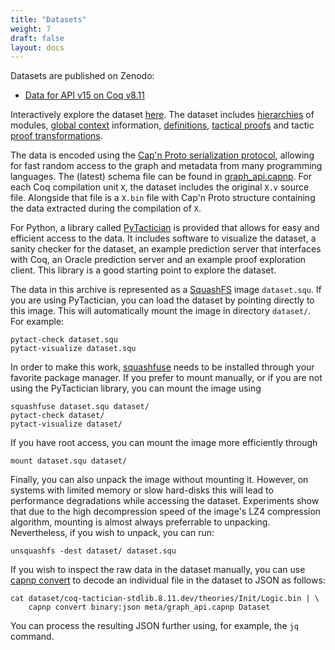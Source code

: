```yaml
---
title: "Datasets"
weight: 7
draft: false
layout: docs
---
```


Datasets are published on Zenodo:

- [Data for API v15 on Coq v8.11](https://zenodo.org/records/10028721)

Interactively explore
  the dataset [here](http://grid01.ciirc.cvut.cz:8080/). The dataset includes [hierarchies](http://grid01.ciirc.cvut.cz:8080/coq-tactician-stdlib.8.11.dev/theories/Init) of modules, [global context](http://grid01.ciirc.cvut.cz:8080/coq-tactician-stdlib.8.11.dev/theories/Init/Logic/context) information, [definitions](http://grid01.ciirc.cvut.cz:8080/coq-tactician-stdlib.8.11.dev/theories/Init/Logic/definition/36), [tactical proofs](http://grid01.ciirc.cvut.cz:8080/coq-tactician-stdlib.8.11.dev/theories/Init/Logic/definition/36/proof) and tactic [proof transformations](http://grid01.ciirc.cvut.cz:8080/coq-tactician-stdlib.8.11.dev/theories/Init/Logic/definition/36/proof/step/4/outcome/0).

The data is encoded using the [Cap'n Proto serialization protocol][4], allowing
for fast random access to the graph and metadata from many programming
languages. The (latest) schema file can be found in
[graph_api.capnp](https://github.com/coq-tactician/coq-tactician-api/blob/coq8.11/graph_api.capnp).
For each Coq compilation unit `X`, the dataset includes the original `X.v` source file.
Alongside that file is a `X.bin` file with Cap'n Proto structure containing the
data extracted during the compilation of `X`.

[4]: https://capnproto.org

For Python, a library called [PyTactician][5] is provided that allows for easy
and efficient access to the data. It includes software to visualize the dataset,
a sanity checker for the dataset, an example prediction server that interfaces
with Coq, an Oracle prediction server and an example proof exploration client.
This library is a good starting point to explore the dataset.

[5]: ../pytactician

The data in this archive is represented as a [SquashFS][6] image `dataset.squ`.
If you are using PyTactician, you can load the dataset by pointing
directly to this image. This will automatically mount the image in directory
`dataset/`. For example:

    pytact-check dataset.squ
    pytact-visualize dataset.squ

In order to make this work, [squashfuse][7] needs to be installed through your
favorite package manager. If you prefer to mount manually, or if you are not
using the PyTactician library, you can mount the image using

    squashfuse dataset.squ dataset/
    pytact-check dataset/
    pytact-visualize dataset/

If you have root access, you can mount the image more efficiently through

    mount dataset.squ dataset/

Finally, you can also unpack the image without mounting it. However, on systems
with limited memory or slow hard-disks this will lead to performance
degradations while accessing the dataset. Experiments show that due to the high
decompression speed of the image's LZ4 compression algorithm, mounting is almost
always preferrable to unpacking. Nevertheless, if you wish to unpack, you can
run:

    unsquashfs -dest dataset/ dataset.squ

If you wish to inspect the raw data in the dataset manually, you can use [capnp
convert][8] to decode an individual file in the dataset to JSON as follows:

    cat dataset/coq-tactician-stdlib.8.11.dev/theories/Init/Logic.bin | \
        capnp convert binary:json meta/graph_api.capnp Dataset

You can process the resulting JSON further using, for example, the `jq` command.

[6]: https://docs.kernel.org/filesystems/squashfs.html
[7]: https://github.com/vasi/squashfuse
[8]: https://capnproto.org/capnp-tool.html
